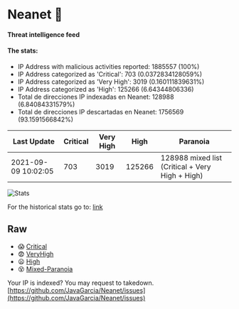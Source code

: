 # Neanet :hocho:
#### Threat intelligence feed
#### The stats:

- IP Address with malicious activities reported: 1885557 (100%)
- IP Address categorized as 'Critical':  703 (0.0372834128059%)
- IP Address categorized as 'Very High':  3019 (0.160111839631%)
- IP Address categorized as 'High':  125266 (6.64344806336)
- Total de direcciones IP indexadas en Neanet:  128988 (6.84084331579%)
- Total de direcciones IP descartadas en Neanet:  1756569 (93.1591566842%)

| Last Update | Critical | Very High | High | Paranoia |
| --- | --- | --- | --- | --- |
| 2021-09-09 10:02:05 | 703 | 3019 | 125266 | 128988 mixed list (Critical + Very High + High)|

![Stats](https://docs.google.com/spreadsheets/d/e/2PACX-1vSnaNMIXVabIpDJjufMlzH7poXnshF3mgd8Is1g9ytUEzVsP5my4Trn8f-xkoLLQ38xpL3HtmUexLo6/pubchart?oid=501124687&format=image)

For the historical stats go to: [link](/stats.csv)
## Raw
- :scream: [Critical](https://raw.githubusercontent.com/JavaGarcia/Neanet/master/blacklists/neanet_critical.txt)
- :fearful: [VeryHigh](https://raw.githubusercontent.com/JavaGarcia/Neanet/master/blacklists/neanet_veryHigh.txtt)
- :frowning: [High](https://raw.githubusercontent.com/JavaGarcia/Neanet/master/blacklists/neanet_high.txt)
- :dizzy_face: [Mixed-Paranoia](https://raw.githubusercontent.com/JavaGarcia/Neanet/master/blacklists/neanet_all.txt)


Your IP is indexed? You may request to takedown. [https://github.com/JavaGarcia/Neanet/issues](https://github.com/JavaGarcia/Neanet/issues)





































































































































































































































































































































































































































































































































































































































































































































































































































































































































































































































































































































































































































































































































































































































































































































































































































































































































































































































































































































































































































































































































































































































































































































































































































































































































































































































































































































































































































































































































































































































































































































































































































































































































































































































































































































































































































































































































































































































































































































































































































































































































































































































































































































































































































































































































































































































































































































































































































































































































































































































































































































































































































































































































































































































































































































































































































































































































































































































































































































































































































































































































































































































































































































































































































































































































































































































































































































































































































































































































































































































































































































































































































































































































































































































































































































































































































































































































































































































































































































































































































































































































































































































































































































































































































































































































































































































































































































































































































